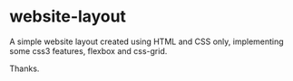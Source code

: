 # website-layout
A simple website layout created using HTML and CSS only, implementing some css3 features, flexbox and css-grid.

Thanks.
